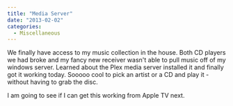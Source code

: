 ```yaml
---
title: "Media Server"
date: "2013-02-02"
categories: 
  - Miscellaneous
---
```


We finally have access to my music collection in the house. Both CD players we had broke and my fancy new receiver wasn't able to pull music off of my windows server. Learned about the Plex media server installed it and finally got it working today. Sooooo cool to pick an artist or a CD and play it - without having to grab the disc.

I am going to see if I can get this working from Apple TV next.
